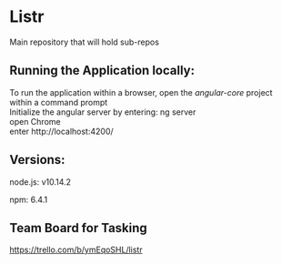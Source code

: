 # Listr
Main repository that will hold sub-repos

## Running the Application locally:
To run the application within a browser, open the *angular-core* project within a command prompt  
Initialize the angular server by entering: ng server  
open Chrome  
enter http://localhost:4200/  


## Versions:
node.js: v10.14.2

npm: 6.4.1

## Team Board for Tasking
https://trello.com/b/ymEqoSHL/listr

